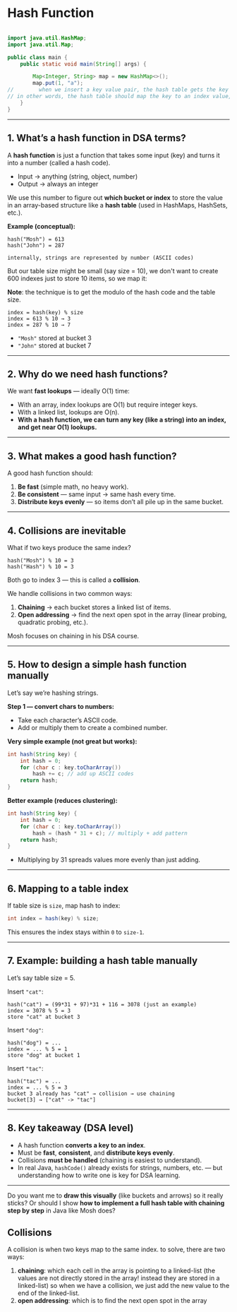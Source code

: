 # Hash Function

```java

import java.util.HashMap;
import java.util.Map;

public class main {
    public static void main(String[] args) {

        Map<Integer, String> map = new HashMap<>();
        map.put(1, "a");
//        when we insert a key value pair, the hash table gets the key and based on that will figure out where in the memory, technically they are stored in an array.
// in other words, the hash table should map the key to an index value, the index in which the value is stored. and that is the job of the hash function. it basically takes a value and maps it to a different kind of value. which is normally called "hash value", "hash key", "hash code" or just "hash".
    }
}


```

---

## 1. What’s a hash function in DSA terms?

A **hash function** is just a function that takes some input (key) and turns it into a number (called a hash code).

* Input → anything (string, object, number)
* Output → always an integer

We use this number to figure out **which bucket or index** to store the value in an array-based structure like a **hash
table** (used in HashMaps, HashSets, etc.).

**Example (conceptual):**

```
hash("Mosh") = 613
hash("John") = 287

internally, strings are represented by number (ASCII codes)
```

But our table size might be small (say size = 10), we don't want to create 600 indexes just to store 10 items, so we map
it:

**Note**: the technique is to get the modulo of the hash code and the table size.

```
index = hash(key) % size
index = 613 % 10 → 3
index = 287 % 10 → 7
```

* `"Mosh"` stored at bucket 3
* `"John"` stored at bucket 7

---

## 2. Why do we need hash functions?

We want **fast lookups** — ideally O(1) time:

* With an array, index lookups are O(1) but require integer keys.
* With a linked list, lookups are O(n).
* **With a hash function, we can turn any key (like a string) into an index, and get near O(1) lookups.**

---

## 3. What makes a good hash function?

A good hash function should:

1. **Be fast** (simple math, no heavy work).
2. **Be consistent** — same input → same hash every time.
3. **Distribute keys evenly** — so items don’t all pile up in the same bucket.

---

## 4. Collisions are inevitable

What if two keys produce the same index?

```
hash("Mosh") % 10 = 3
hash("Hash") % 10 = 3
```

Both go to index 3 — this is called a **collision**.

We handle collisions in two common ways:

1. **Chaining** → each bucket stores a linked list of items.
2. **Open addressing** → find the next open spot in the array (linear probing, quadratic probing, etc.).

Mosh focuses on chaining in his DSA course.

---

## 5. How to design a simple hash function manually

Let’s say we’re hashing strings.

**Step 1 — convert chars to numbers:**

* Take each character’s ASCII code.
* Add or multiply them to create a combined number.

**Very simple example (not great but works):**

```java
int hash(String key) {
    int hash = 0;
    for (char c : key.toCharArray())
        hash += c; // add up ASCII codes
    return hash;
}
```

**Better example (reduces clustering):**

```java
int hash(String key) {
    int hash = 0;
    for (char c : key.toCharArray())
        hash = (hash * 31 + c); // multiply + add pattern
    return hash;
}
```

* Multiplying by 31 spreads values more evenly than just adding.

---

## 6. Mapping to a table index

If table size is `size`, map hash to index:

```java
int index = hash(key) % size;
```

This ensures the index stays within `0` to `size-1`.

---

## 7. Example: building a hash table manually

Let’s say table size = 5.

Insert `"cat"`:

```
hash("cat") = (99*31 + 97)*31 + 116 = 3078 (just an example)
index = 3078 % 5 = 3
store "cat" at bucket 3
```

Insert `"dog"`:

```
hash("dog") = ...
index = ... % 5 = 1
store "dog" at bucket 1
```

Insert `"tac"`:

```
hash("tac") = ...
index = ... % 5 = 3
bucket 3 already has "cat" → collision → use chaining
bucket[3] → ["cat" -> "tac"]
```

---

## 8. Key takeaway (DSA level)

* A hash function **converts a key to an index**.
* Must be **fast**, **consistent**, and **distribute keys evenly**.
* Collisions **must be handled** (chaining is easiest to understand).
* In real Java, `hashCode()` already exists for strings, numbers, etc. — but understanding how to write one is key for
  DSA learning.

---

Do you want me to **draw this visually** (like buckets and arrows) so it really sticks? Or should I show **how to
implement a full hash table with chaining step by step** in Java like Mosh does?

## Collisions

A collision is when two keys map to the same index.
to solve, there are two ways:

1. **chaining**: which each cell in the array is pointing to a linked-list (the values are not directly stored in the array! instead they are stored in a linked-list) so when we have a collision, we just add the new value to the end of the linked-list.
2. **open addressing**: which is to find the next open spot in the array